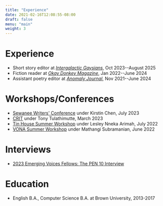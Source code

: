 ```yaml
---
title: "Experience"
date: 2021-02-16T12:08:55-08:00
draft: false
menu: "main"
weight: 3
---
```


# Experience

- Short story editor at [*Intergalactic Gaysians*](https://www.kickstarter.com/projects/intergalacticgayzn/intergalactic-gaysians?ref=8gc7lt&utm_source=substack&utm_medium=email), Oct 2023--August 2025 
- Fiction reader at [*Okay Donkey Magazine*](https://okaydonkeymag.com/), Jan 2022--June 2024
- Assistant poetry editor at [*Anomaly Journal*](https://anmly.org/), Nov 2021--June 2024

# Workshops/Conferences

- [Sewanee Writers' Conference](https://www.sewaneewriters.org/conference/index.html) under Kirstin Chen, July 2023
- [CRIT](https://crit.works/) under Tony Tulathimutte, March 2023
- [Tin House Summer Workshop](https://tinhouse.com/workshop/summer-workshop/) under Lesley Nneka Arimah, July 2022
- [VONA Summer Workshop](https://www.vonavoices.org/summer-2022-workshops-open) under Mathangi Subramanian, June 2022

# Interviews

- [2023 Emerging Voices Fellows: The PEN 10 Interview](https://pen.org/2023-emerging-voices-fellows-the-pen-ten-interview/)

# Education

- English B.A., Computer Science B.A. at Brown University, 2013-2017
